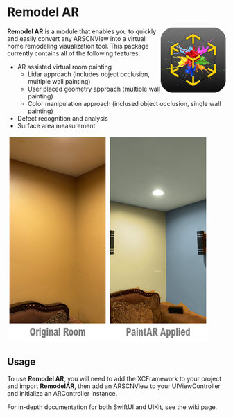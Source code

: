 # Remodel AR

<img src="Resources/PaintARIcon.png" width=150 height=150 alt="PaintAR Icon" align="right" />

**Remodel AR** is a module that enables you to quickly and easily convert any ARSCNView into a virtual home remodeling visualization tool. This package currently contains all of the following features.

- AR assisted virtual room painting
  - Lidar approach (includes object occlusion, multiple wall painting)
  - User placed geometry approach (multiple wall painting)
  - Color manipulation approach (inclused object occlusion, single wall painting)
- Defect recognition and analysis
- Surface area measurement

<img src="Resources/PaintARScreenshot.png" alt="PaintAR Screenshot" />

## Usage
To use **Remodel AR**, you will need to add the XCFramework to your project and import **RemodelAR**, then add an ARSCNView to your UIViewController and initialize an ARController instance.

For in-depth documentation for both SwiftUI and UIKit, see the wiki page.
